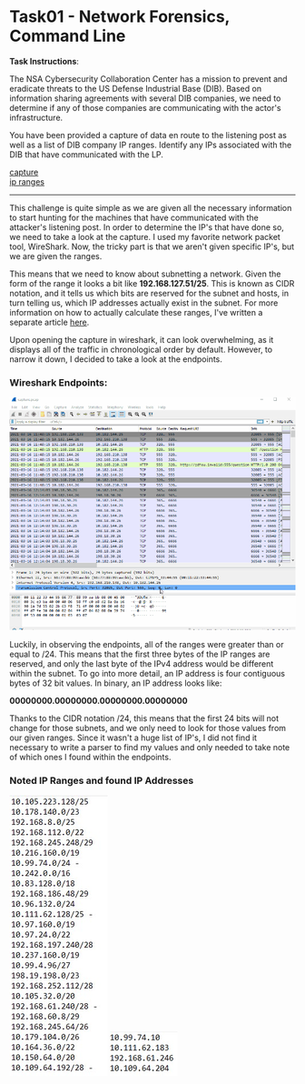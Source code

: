 # Task01 - Network Forensics, Command Line

**Task Instructions**:

The NSA Cybersecurity Collaboration Center has a mission to prevent and eradicate threats to the US Defense Industrial Base (DIB). Based on information sharing agreements with several DIB companies, we need to determine if any of those companies are communicating with the actor's infrastructure.

You have been provided a capture of data en route to the listening post as well as a list of DIB company IP ranges. Identify any IPs associated with the DIB that have communicated with the LP.

[capture] \
[ip ranges]

---

This challenge is quite simple as we are given all the necessary information to start hunting for the machines that have communicated with the attacker's listening post. In order to determine the IP's that have done so, we need to take a look at the capture. I used my favorite network packet tool, WireShark. Now, the tricky part is that we aren't given specific IP's, but we are given the ranges.

This means that we need to know about subnetting a network. Given the form of the range it looks a bit like **192.168.127.51/25**. This is known as CIDR notation, and it tells us which bits are reserved for the subnet and hosts, in turn telling us, which IP addresses actually exist in the subnet. For more information on how to actually calculate these ranges, I've written a separate article [here].

Upon opening the capture in wireshark, it can look overwhelming, as it displays all of the traffic in chronological order by default. However, to narrow it down, I decided to take a look at the endpoints.

### Wireshark Endpoints:
<img src="task01endpoints.gif" alt="Wireshark Endpoints">

Luckily, in observing the endpoints, all of the ranges were greater than or equal to /24. This means that the first three bytes of the IP ranges are reserved, and only the last byte of the IPv4 address would be different within the subnet. To go into more detail, an IP address is four contiguous bytes of 32 bit values. In binary, an IP address looks like: 

**00000000.00000000.00000000.00000000**

Thanks to the CIDR notation /24, this means that the first 24 bits will not change for those subnets, and we only need to look for those values from our given ranges. Since it wasn't a huge list of IP's, I did not find it necessary to write a parser to find my values and only needed to take note of which ones I found within the endpoints.

### Noted IP Ranges and found IP Addresses
<img src="markedIPs.jpg" alt="Marked IP Ranges">
<img src="foundIPs.jpg" alt="Found IP's">


[capture]: https://github.com/colton-gabertan/NSACodeBreaker2021/blob/task01/capture.pcap
[ip ranges]: https://github.com/colton-gabertan/NSACodeBreaker2021/blob/task01/ip_ranges.txt
[here]: https://gabertan-colton.medium.com/ipv4-subnetting-c2f70d772789
